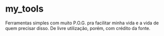 # my_tools
Ferramentas simples com muito P.O.G.  pra facilitar minha vida e a vida de quem precisar disso.
De livre utilização, porém, com crédito da fonte.
